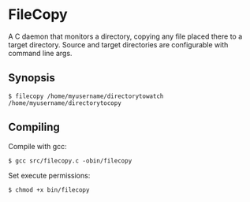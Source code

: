 FileCopy
========

A C daemon that monitors a directory, copying any file placed there to a target directory. Source and target directories are configurable with command line args.

Synopsis
--------

    $ filecopy /home/myusername/directorytowatch /home/myusername/directorytocopy


Compiling
---------

Compile with gcc:

    $ gcc src/filecopy.c -obin/filecopy


Set execute permissions:

    $ chmod +x bin/filecopy



